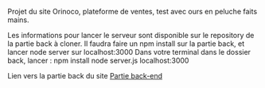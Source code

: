 Projet du site Orinoco, plateforme de ventes, test avec ours en peluche faits mains.


Les informations pour lancer le serveur sont disponible sur le repository de la partie back à cloner.
Il faudra faire un npm install sur la partie back, et lancer node server sur localhost:3000
Dans votre terminal dans le dossier back, lancer :
npm install
node server.js localhost:3000


Lien vers la partie back du site [Partie back-end](https://github.com/OpenClassrooms-Student-Center/JWDP5.git)